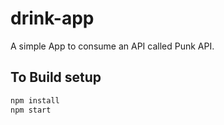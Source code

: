 # drink-app

A simple App to consume an API called Punk API.

## To Build setup
``` bash
npm install
npm start
```